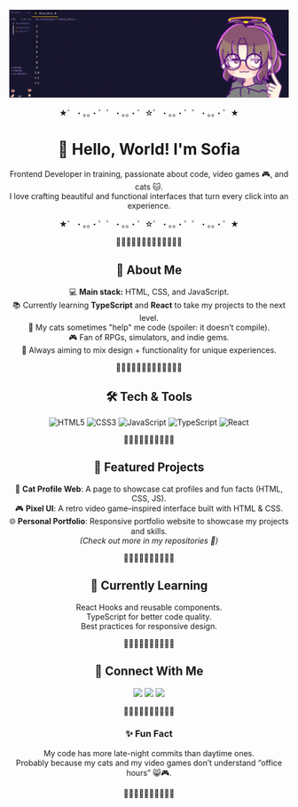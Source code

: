 <p align="center">
  <img src="./inicio.gif" alt="Inicio" width="1920">
</p>

<p align="center">★゜・。。・゜゜・。。・゜☆゜・。。・゜゜・。。・゜★</p>

<h1 align="center">👋 Hello, World! I'm Sofia</h1>

<p align="center">
Frontend Developer in training, passionate about code, video games 🎮, and cats 🐱.<br>
I love crafting beautiful and functional interfaces that turn every click into an experience.
</p>

<p align="center">★゜・。。・゜゜・。。・゜☆゜・。。・゜゜・。。・゜★</p>

<p align="center">🌸🐾🌸🐾🌸🐾🌸🐾🌸🐾🌸🐾🌸</p>

<h2 align="center">🚀 About Me</h2>

<p align="center">
💻 <b>Main stack:</b> HTML, CSS, and JavaScript.<br>
📚 Currently learning <b>TypeScript</b> and <b>React</b> to take my projects to the next level.<br>
🐾 My cats sometimes "help" me code (spoiler: it doesn’t compile).<br>
🎮 Fan of RPGs, simulators, and indie gems.<br>
🎨 Always aiming to mix design + functionality for unique experiences.
</p>

<p align="center">🌸🐾🌸🐾🌸🐾🌸🐾🌸🐾🌸🐾🌸</p>

<h2 align="center">🛠️ Tech & Tools</h2>

<p align="center">
  <!-- Kawaii shields personalizados: -->
  <img src="https://img.shields.io/badge/-HTML5-FFB6C1?style=flat-square&logo=html5&logoColor=white" alt="HTML5">
  <img src="https://img.shields.io/badge/-CSS3-ADD8E6?style=flat-square&logo=css3&logoColor=white" alt="CSS3">
  <img src="https://img.shields.io/badge/-JavaScript-FFDAB9?style=flat-square&logo=javascript&logoColor=black" alt="JavaScript">
  <img src="https://img.shields.io/badge/-TypeScript-E6E6FA?style=flat-square&logo=typescript&logoColor=white" alt="TypeScript">
  <img src="https://img.shields.io/badge/-React-FFFACD?style=flat-square&logo=react&logoColor=black" alt="React">
</p>

<p align="center">🌟🌟🌟🌟🌟🌟🌟🌟🌟🌟</p>

<h2 align="center">📌 Featured Projects</h2>

<p align="center">
🐾 <b>Cat Profile Web</b>: A page to showcase cat profiles and fun facts (HTML, CSS, JS).<br>
🎮 <b>Pixel UI</b>: A retro video game–inspired interface built with HTML & CSS.<br>
🌐 <b>Personal Portfolio</b>: Responsive portfolio website to showcase my projects and skills.<br>
<i>(Check out more in my repositories 👀)</i>
</p>

<p align="center">💐💐💐💐💐💐💐💐💐💐</p>

<h2 align="center">🌱 Currently Learning</h2>

<p align="center">
React Hooks and reusable components.<br>
TypeScript for better code quality.<br>
Best practices for responsive design.
</p>

<p align="center">🌸🌼🌸🌼🌸🌼🌸🌼🌸🌼</p>

<h2 align="center">💌 Connect With Me</h2>

<p align="center">
<a href="https://linkedin.com/in/yourusername"><img src="https://img.shields.io/badge/LinkedIn-blue?style=for-the-badge&logo=linkedin"></a>
<a href="https://yourwebsite.com"><img src="https://img.shields.io/badge/Portfolio-ff69b4?style=for-the-badge&logo=About.me&logoColor=white"></a>
<a href="mailto:youremail@gmail.com"><img src="https://img.shields.io/badge/Email-%23D14836?style=for-the-badge&logo=gmail&logoColor=white"></a>
</p>

<p align="center">🐾✨🐾✨🐾✨🐾✨🐾✨</p>

<h3 align="center">✨ Fun Fact</h3>

<p align="center">
My code has more late-night commits than daytime ones.<br>
Probably because my cats and my video games don’t understand “office hours” 😸🎮.
</p>

<p align="center">🐾✨🐾✨🐾✨🐾✨🐾✨</p>

